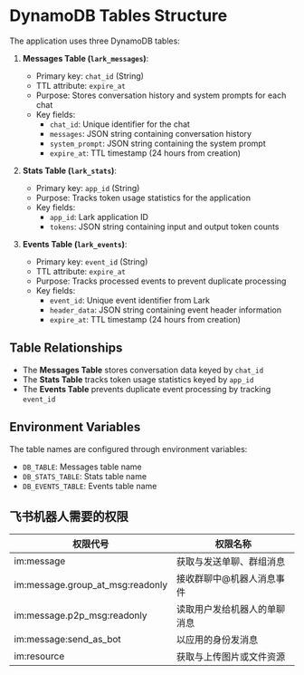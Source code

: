 # DynamoDB Tables Structure

The application uses three DynamoDB tables:

1. **Messages Table (`lark_messages`)**: 
   - Primary key: `chat_id` (String)
   - TTL attribute: `expire_at`
   - Purpose: Stores conversation history and system prompts for each chat
   - Key fields:
     - `chat_id`: Unique identifier for the chat
     - `messages`: JSON string containing conversation history
     - `system_prompt`: JSON string containing the system prompt
     - `expire_at`: TTL timestamp (24 hours from creation)

2. **Stats Table (`lark_stats`)**: 
   - Primary key: `app_id` (String)
   - Purpose: Tracks token usage statistics for the application
   - Key fields:
     - `app_id`: Lark application ID
     - `tokens`: JSON string containing input and output token counts

3. **Events Table (`lark_events`)**: 
   - Primary key: `event_id` (String)
   - TTL attribute: `expire_at`
   - Purpose: Tracks processed events to prevent duplicate processing
   - Key fields:
     - `event_id`: Unique event identifier from Lark
     - `header_data`: JSON string containing event header information
     - `expire_at`: TTL timestamp (24 hours from creation)

## Table Relationships

- The **Messages Table** stores conversation data keyed by `chat_id`
- The **Stats Table** tracks token usage statistics keyed by `app_id`
- The **Events Table** prevents duplicate event processing by tracking `event_id`

## Environment Variables

The table names are configured through environment variables:
- `DB_TABLE`: Messages table name
- `DB_STATS_TABLE`: Stats table name
- `DB_EVENTS_TABLE`: Events table name

## 飞书机器人需要的权限
| 权限代号 | 权限名称 |
| --- | --- |
| im:message | 获取与发送单聊、群组消息 |
| im:message.group_at_msg:readonly | 接收群聊中@机器人消息事件 |
| im:message.p2p_msg:readonly | 读取用户发给机器人的单聊消息 |
| im:message:send_as_bot | 以应用的身份发消息 |
| im:resource | 获取与上传图片或文件资源 |